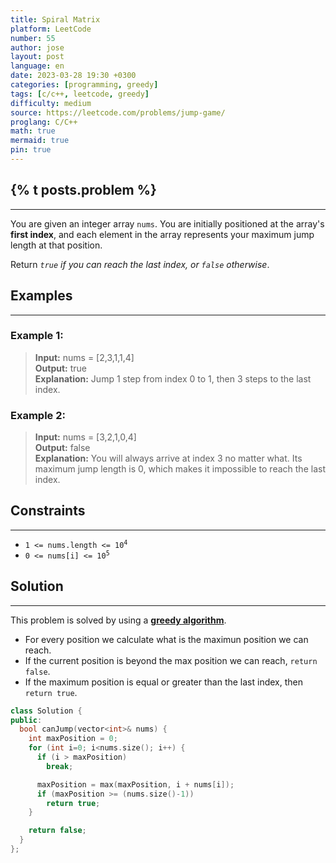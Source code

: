 ```yaml
---
title: Spiral Matrix
platform: LeetCode
number: 55
author: jose
layout: post
language: en
date: 2023-03-28 19:30 +0300
categories: [programming, greedy]
tags: [c/c++, leetcode, greedy]
difficulty: medium
source: https://leetcode.com/problems/jump-game/
proglang: C/C++
math: true
mermaid: true
pin: true
---
```

## {% t posts.problem %}
---
You are given an integer array `nums`. You are initially positioned at the array's **first index**, and each element in the array represents your maximum jump length at that position.  

Return *`true` if you can reach the last index, or `false` otherwise*.  

## Examples
---
### **Example 1:**
>**Input:** nums = [2,3,1,1,4]  
>**Output:** true  
>**Explanation:** Jump 1 step from index 0 to 1, then 3 steps to the last index.  

### **Example 2:**
>**Input:** nums = [3,2,1,0,4]  
>**Output:** false  
>**Explanation:** You will always arrive at index 3 no matter what. Its maximum jump length is 0, which makes it impossible to reach the last index.  

## Constraints
---
- <code>1 <= nums.length <= 10<sup>4</sup></code>  
- <code>0 <= nums[i] <= 10<sup>5</sup></code>  

## Solution
---
This problem is solved by using a **[greedy algorithm](/categories/greedy/)**.  
  - For every position we calculate what is the maximun position we can reach.  
  - If the current position is beyond the max position we can reach, `return false`.  
  - If the maximum position is equal or greater than the last index, then `return true`.  

```c++
class Solution {
public:
  bool canJump(vector<int>& nums) {
    int maxPosition = 0;
    for (int i=0; i<nums.size(); i++) {
      if (i > maxPosition)
        break;

      maxPosition = max(maxPosition, i + nums[i]);
      if (maxPosition >= (nums.size()-1))
        return true;
    }

    return false;
  }
};
```
